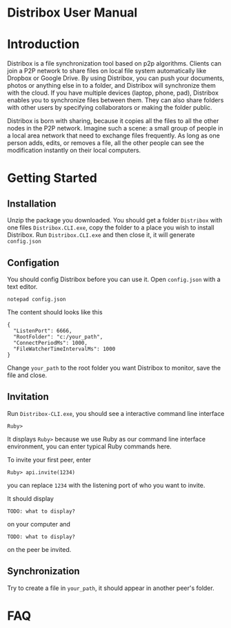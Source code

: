 # Distribox User Manual

# Introduction 

Distribox is a file synchronization tool based on p2p
algorithms. Clients can join a P2P network to share files on local
file system automatically like Dropbox or Google Drive. By using
Distribox, you can push your documents, photos or anything else in to
a folder, and Distribox will synchronize them with the cloud. If you
have multiple devices (laptop, phone, pad), Distribox enables you to
synchronize files between them. They can also share folders with other
users by specifying collaborators or making the folder public.

Distribox is born with sharing, because it copies all the files to all
the other nodes in the P2P network. Imagine such a scene: a small
group of people in a local area network that need to exchange files
frequently. As long as one person adds, edits, or removes a file, all
the other people can see the modification instantly on their local
computers.

# Getting Started

## Installation

Unzip the package you downloaded. You should get a folder `Distribox`
with one files `Distribox.CLI.exe`, copy the folder to a place you
wish to install Distribox. Run `Distribox.CLI.exe` and then close it,
it will generate `config.json`

## Configation

You should config Distribox before you can use it. Open `config.json`
with a text editor.

    notepad config.json

The content should looks like this

    {
      "ListenPort": 6666,
      "RootFolder": "c:/your_path",
      "ConnectPeriodMs": 1000,
      "FileWatcherTimeIntervalMs": 1000
    }

Change `your_path` to the root folder you want Distribox to monitor,
save the file and close. 

## Invitation

Run `Distribox-CLI.exe`, you should see a interactive command line
interface

    Ruby>
    
It displays `Ruby>` because we use Ruby as our command line interface
environment, you can enter typical Ruby commands here.

To invite your first peer, enter 

    Ruby> api.invite(1234)
    
you can replace `1234` with the listening port of who you want to
invite.

It should display

    TODO: what to display?
    
on your computer and
    
    TODO: what to display?
    
on the peer be invited.

## Synchronization

Try to create a file in `your_path`, it should appear in another
peer's folder.

# FAQ
